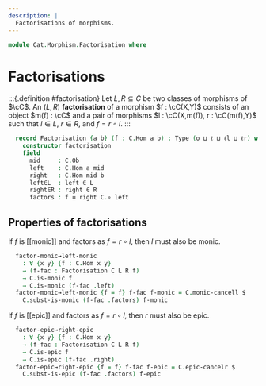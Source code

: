 ```yaml
---
description: |
  Factorisations of morphisms.
---
```


<!--
```agda
open import Cat.Morphism.Class
open import Cat.Prelude

import Cat.Reasoning
```
-->

```agda
module Cat.Morphism.Factorisation where
```

# Factorisations

<!--
```agda
module _
  {o ℓ ℓl ℓr}
  (C : Precategory o ℓ)
  (L : Arrows C ℓl)
  (R : Arrows C ℓr)
  where
  private module C = Cat.Reasoning C
```
-->

:::{.definition #factorisation}
Let $L, R \subseteq C$ be two classes of morphisms of $\cC$.
An $(L,R)$ **factorisation** of a morphism $f : \cC(X,Y)$ consists
of an object $m(f) : \cC$ and a pair of morphisms $l : \cC(X,m(f)), r : \cC(m(f),Y)$
such that $l \in L$, $r \in R$, and $f = r \circ l$.
:::

```agda
  record Factorisation {a b} (f : C.Hom a b) : Type (o ⊔ ℓ ⊔ ℓl ⊔ ℓr) where
    constructor factorisation
    field
      mid     : C.Ob
      left    : C.Hom a mid
      right   : C.Hom mid b
      left∈L  : left ∈ L
      right∈R : right ∈ R
      factors : f ≡ right C.∘ left
```

<!--
```agda
module _
  {o ℓ ℓl ℓr}
  {C : Precategory o ℓ}
  {L : Arrows C ℓl}
  {R : Arrows C ℓr}
  where
  private module C = Cat.Reasoning C
  open Factorisation
```
-->

## Properties of factorisations

If $f$ is [[monic]] and factors as $f = r \circ l$, then $l$ must also be
monic.

```agda
  factor-monic→left-monic
    : ∀ {x y} {f : C.Hom x y}
    → (f-fac : Factorisation C L R f)
    → C.is-monic f
    → C.is-monic (f-fac .left)
  factor-monic→left-monic {f = f} f-fac f-monic = C.monic-cancell $
    C.subst-is-monic (f-fac .factors) f-monic
```

If $f$ is [[epic]] and factors as $f = r \circ l$, then $r$ must also be
epic.

```agda
  factor-epic→right-epic
    : ∀ {x y} {f : C.Hom x y}
    → (f-fac : Factorisation C L R f)
    → C.is-epic f
    → C.is-epic (f-fac .right)
  factor-epic→right-epic {f = f} f-fac f-epic = C.epic-cancelr $
    C.subst-is-epic (f-fac .factors) f-epic
```
